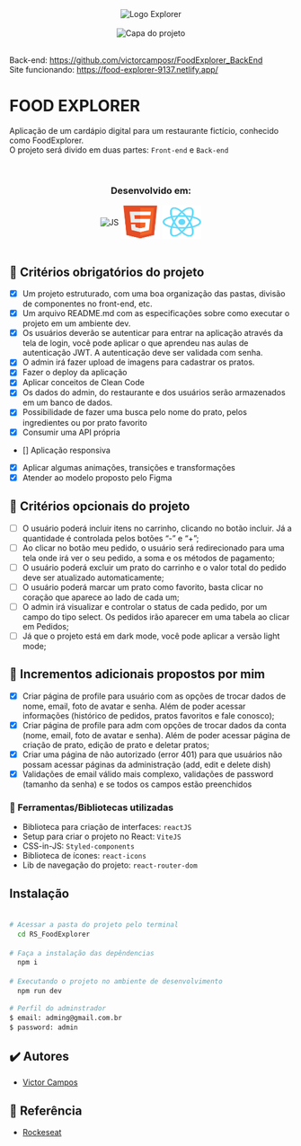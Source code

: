 <div align="center">
  <img alt="Logo Explorer" title="Explorer" src="https://i.imgur.com/2IqqDoo.png">
</div>
<br>

<div align="center">
  <img alt="Capa do projeto" title="FoodExplorer" src="https://i.imgur.com/eOwPbOt.jpg">
</div>
<br>

Back-end: https://github.com/victorcamposr/FoodExplorer_BackEnd<br>
Site funcionando: https://food-explorer-9137.netlify.app/

# FOOD EXPLORER
Aplicação de um cardápio digital para um restaurante fictício, conhecido como FoodExplorer.<br>
O projeto será divido em duas partes: `Front-end` e `Back-end`

<br>
<h3 align="center">Desenvolvido em: </h3>
<div align="center">
    <img align="center" alt="JS" height="60" width="70" src="https://cdn.worldvectorlogo.com/logos/javascript-1.svg">
    <img align="center" alt="Victor-HTML" height="60" width="70" src="https://raw.githubusercontent.com/devicons/devicon/master/icons/html5/html5-original.svg">
    <img align="center" alt="Victor-React" height="60" width="70" src="https://raw.githubusercontent.com/devicons/devicon/master/icons/react/react-original.svg">
</div>
<br>


## 🎯 Critérios obrigatórios do projeto

- [x] Um projeto estruturado, com uma boa organização das pastas, divisão de componentes no front-end, etc.
- [x] Um arquivo README.md com as especificações sobre como executar o projeto em um ambiente dev.
- [x] Os usuários deverão se autenticar para entrar na aplicação através da tela de login, você pode aplicar o que aprendeu nas aulas de autenticação JWT. A autenticação deve ser validada com senha.
- [x] O admin irá fazer upload de imagens para cadastrar os pratos.
- [x] Fazer o deploy da aplicação
- [x] Aplicar conceitos de Clean Code
- [x] Os dados do admin, do restaurante e dos usuários serão armazenados em um banco de dados.
- [x] Possibilidade de fazer uma busca pelo nome do prato, pelos ingredientes ou por prato favorito
- [x] Consumir uma API própria
- [] Aplicação responsiva
- [x] Aplicar algumas animações, transições e transformações
- [x] Atender ao modelo proposto pelo Figma

## 🎯 Critérios opcionais do projeto

- [ ] O usuário poderá incluir itens no carrinho, clicando no botão incluir. Já a quantidade é controlada pelos botões “-” e “+”;
- [ ] Ao clicar no botão meu pedido, o usuário será redirecionado para uma tela onde irá ver o seu pedido, a soma e os métodos de pagamento;
- [ ] O usuário poderá excluir um prato do carrinho e o valor total do pedido deve ser atualizado automaticamente;
- [ ] O usuário poderá marcar um prato como favorito, basta clicar no coração que aparece ao lado de cada um;
- [ ] O admin irá visualizar e controlar o status de cada pedido, por um campo do tipo select. Os pedidos irão aparecer em uma tabela ao clicar em Pedidos;
- [ ] Já que o projeto está em dark mode, você pode aplicar a versão light mode;

## 🎯 Incrementos adicionais propostos por mim
- [x] Criar página de profile para usuário com as opções de trocar dados de nome, email, foto de avatar e senha. Além de poder acessar informações (histórico de pedidos, pratos favoritos e fale conosco);
- [x] Criar página de profile para adm com opções de trocar dados da conta (nome, email, foto de avatar e senha). Além de poder acessar página de criação de prato, edição de prato e deletar pratos;
- [x] Criar uma página de não autorizado (error 401) para que usuários não possam acessar páginas da administração (add, edit e delete dish)
- [x] Validações de email válido mais complexo, validações de password (tamanho da senha) e se todos os campos estão preenchidos

### 📘 Ferramentas/Bibliotecas utilizadas
  - Biblioteca para criação de interfaces: `reactJS`
  - Setup para criar o projeto no React: `ViteJS`
  - CSS-in-JS: `Styled-components`
  - Biblioteca de ícones: `react-icons`
  - Lib de navegação do projeto: `react-router-dom`

## Instalação

```bash

# Acessar a pasta do projeto pelo terminal
  cd RS_FoodExplorer

# Faça a instalação das depêndencias
  npm i

# Executando o projeto no ambiente de desenvolvimento
  npm run dev
```

```bash
# Perfil do adminstrador
$ email: adming@gmail.com.br
$ password: admin
```

## ✔️ Autores

- [Victor Campos](https://github.com/victorcamposr)

## 📄 Referência

- [Rockeseat](https://www.rocketseat.com.br/)


